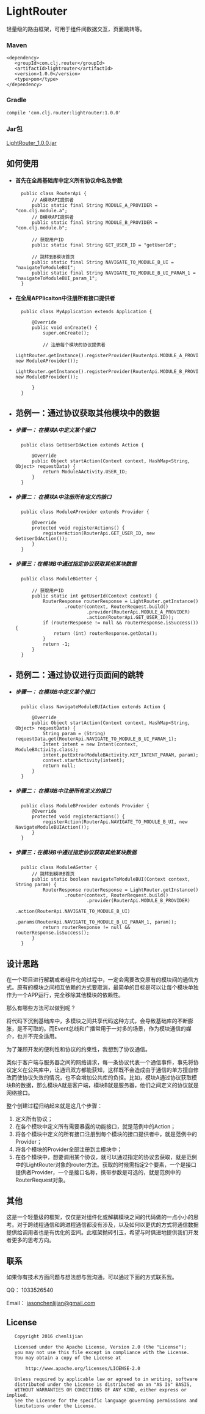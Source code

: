 # LightRouter
轻量级的路由框架，可用于组件间数据交互，页面跳转等。

### Maven

	<dependency>
       <groupId>com.clj.router</groupId>
       <artifactId>lightrouter</artifactId>
       <version>1.0.0</version>
	   <type>pom</type>
	</dependency>

### Gradle

	compile 'com.clj.router:lightrouter:1.0.0'

### Jar包

 [LightRouter_1.0.0.jar](https://github.com/Jasonchenlijian/LightRouter/raw/master/LightRouter_1.0.0.jar)


## 如何使用

- #### 首先在全局基础库中定义所有协议命名及参数

		public class RouterApi {
		    // A模块API提供者
		    public static final String MODULE_A_PROVIDER = "com.clj.module.a";
		    // B模块API提供者
		    public static final String MODULE_B_PROVIDER = "com.clj.module.b";
		
		    // 获取用户ID
		    public static final String GET_USER_ID = "getUserId";
		
		    // 跳转到B模块首页
		    public static final String NAVIGATE_TO_MODULE_B_UI = "navigateToModuleBUI";
		    public static final String NAVIGATE_TO_MODULE_B_UI_PARAM_1 = "navigateToModuleBUI_param_1";
		}

- #### 在全局APPlicaiton中注册所有接口提供者

		public class MyApplication extends Application {
		
		    @Override
		    public void onCreate() {
		        super.onCreate();
		
		        // 注册每个模块的协议提供者
		        LightRouter.getInstance().registerProvider(RouterApi.MODULE_A_PROVIDER, new ModuleAProvider());
		        LightRouter.getInstance().registerProvider(RouterApi.MODULE_B_PROVIDER, new ModuleBProvider());
		
		    }
		}



- ## 范例一：通过协议获取其他模块中的数据

- ##### 步骤一： 在模块A中定义某个接口

		public class GetUserIdAction extends Action {
		
		    @Override
		    public Object startAction(Context context, HashMap<String, Object> requestData) {
		        return ModuleAActivity.USER_ID;
		    }
		}

- ##### 步骤二： 在模块A中注册所有定义的接口

		public class ModuleAProvider extends Provider {
		
		    @Override
		    protected void registerActions() {
		        registerAction(RouterApi.GET_USER_ID, new GetUserIdAction());
		    }
		}

- ##### 步骤三：在模块B中通过指定协议获取其他某块数据

		public class ModuleBGetter {
		
			// 获取用户ID
		    public static int getUserId(Context context) {
		        RouterResponse routerResponse = LightRouter.getInstance()
		                .router(context, RouterRequest.build()
		                        .provider(RouterApi.MODULE_A_PROVIDER)
		                        .action(RouterApi.GET_USER_ID));
		        if (routerResponse != null && routerResponse.isSuccess()) {
		            return (int) routerResponse.getData();
		        }
		        return -1;
		    }
		}

- ## 范例二：通过协议进行页面间的跳转

- ##### 步骤一： 在模块B中定义某个接口

		public class NavigateModuleBUIAction extends Action {
		
		    @Override
		    public Object startAction(Context context, HashMap<String, Object> requestData) {
		        String param = (String) requestData.get(RouterApi.NAVIGATE_TO_MODULE_B_UI_PARAM_1);
		        Intent intent = new Intent(context, ModuleBActivity.class);
		        intent.putExtra(ModuleBActivity.KEY_INTENT_PARAM, param);
		        context.startActivity(intent);
		        return null;
		    }
		}

- ##### 步骤二： 在模块B中注册所有定义的接口

		public class ModuleBProvider extends Provider {
		    @Override
		    protected void registerActions() {
		        registerAction(RouterApi.NAVIGATE_TO_MODULE_B_UI, new NavigateModuleBUIAction());
		    }
		}

- ##### 步骤三：在模块B中通过指定协议获取其他某块数据

		public class ModuleAGetter {
		    // 跳转到模块B首页
		    public static boolean navigateToModuleBUI(Context context, String param) {
		        RouterResponse routerResponse = LightRouter.getInstance()
		                .router(context, RouterRequest.build()
		                        .provider(RouterApi.MODULE_B_PROVIDER)
		                        .action(RouterApi.NAVIGATE_TO_MODULE_B_UI)
		                        .params(RouterApi.NAVIGATE_TO_MODULE_B_UI_PARAM_1, param));
		        return routerResponse != null && routerResponse.isSuccess();
		    }
		}
	

## 设计思路

在一个项目进行解耦或者组件化的过程中，一定会需要改变原有的模块间的通信方式。原有的模块之间相互依赖的方式要取消，最简单的目标是可以让每个模块单独作为一个APP运行，完全移除其他模块的依赖性。

那么有哪些方法可以做到呢？

将代码下沉到基础库中，多模块之间共享代码这种方式，会导致基础库的不断膨胀，是不可取的。而Event总线和广播常用于一对多的场景，作为模块通信的媒介，也并不完全适用。

为了兼顾开发的便利性和协议的约束性，我想到了协议通信。

类似于客户端与服务器之间的网络请求，每一条协议代表一个通信事件，事先将协议定义在公共库中，让通讯双方都能获知，这样既不会造成由于通信的单方擅自修改而使协议失效的情况，也不会增加公共库的负担。比如，模块A通过协议获取模块B的数据，那么模块A就是客户端，模块B就是服务器，他们之间定义的协议就是网络接口。

整个创建过程归纳起来就是这几个步骤：

1. 定义所有协议；
2. 在各个模块中定义所有需要暴露的功能接口，就是范例中的Action；
3. 将各个模块中定义的所有接口注册到每个模块的接口提供者中，就是范例中的Provider；
4. 将各个模块的Provider全部注册到主模块中；
5. 在各个模块中，想要调用某个协议，就可以通过指定的协议去获取，就是范例中的LightRouter对象的router方法。获取的时候需指定2个要素，一个是接口提供者Provider，一个是接口名称，携带参数是可选的，就是范例中的RouterRequest对象。


## 其他
这是一个轻量级的框架，仅仅是对组件化或解耦模块之间的代码做的一点小小的思考。对于跨线程通信和跨进程通信都没有涉及，以及如何以更优的方式将通信数据提供给调用者也是有优化的空间。此框架抛砖引玉，希望与时俱进地提供我们开发者更多的思考方向。


## 联系
如果你有技术方面问题与想法想与我沟通，可以通过下面的方式联系我。

QQ： 1033526540

Email： jasonchenlijian@gmail.com


## License

	   Copyright 2016 chenlijian

	   Licensed under the Apache License, Version 2.0 (the "License");
	   you may not use this file except in compliance with the License.
	   You may obtain a copy of the License at

   		   http://www.apache.org/licenses/LICENSE-2.0

	   Unless required by applicable law or agreed to in writing, software
	   distributed under the License is distributed on an "AS IS" BASIS,
	   WITHOUT WARRANTIES OR CONDITIONS OF ANY KIND, either express or implied.
	   See the License for the specific language governing permissions and
	   limitations under the License.